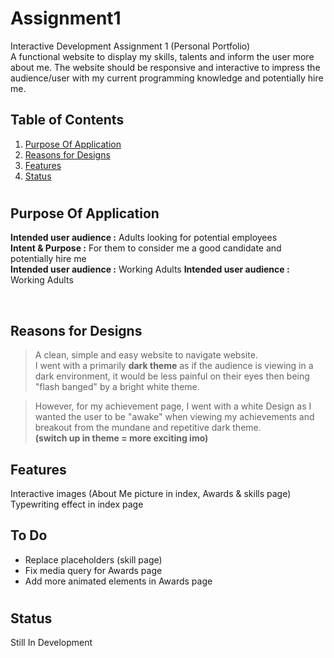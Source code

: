 # Assignment1
Interactive Development Assignment 1 (Personal Portfolio) <br>
 A functional website to display my skills, talents and inform the user more about me. The website should be responsive and interactive to impress the audience/user with my current programming knowledge and potentially hire me.

## Table of Contents
1. [Purpose Of Application](#Purpose-Of-Application)
2. [Reasons for Designs](#Reasons-for-Designs)
2. [Features](#Features)
2. [Status](#Status)


#

## Purpose Of Application
<b>Intended user audience :</b> Adults looking for potential employees<br />
<b>Intent & Purpose :</b> For them to consider me a good candidate and potentially hire me <br />
<b>Intended user audience :</b> Working Adults 
<b>Intended user audience :</b> Working Adults 

<br />


## Reasons for Designs
> A clean, simple and easy website to navigate website. <br />
I went with a primarily <b>dark theme</b> as if the audience is viewing in a dark environment, it would be less painful on their eyes then being "flash banged" by a bright white theme.

>However, for my achievement page, I went with a white Design as I wanted the user to be "awake" when viewing my achievements and breakout from the mundane and repetitive dark theme. <br />
<b>(switch up in theme = more exciting imo)</b>

## Features
Interactive images (About Me picture in index, Awards & skills page)<br>
Typewriting effect in index page


## To Do 
- Replace placeholders (skill page)
- Fix media query for Awards page
- Add more animated elements in Awards page

#
## Status
Still In Development